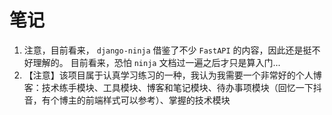 # 笔记
1. 注意，目前看来， ```django-ninja``` 借鉴了不少 ```FastAPI``` 的内容，因此还是挺不好理解的。
   目前看来，恐怕 ```ninja``` 文档过一遍之后才只是算入门...
2. 【注意】该项目属于认真学习练习的一种，我认为我需要一个非常好的个人博客：技术练手模块、工具模块、博客和笔记模块、待办事项模块（回忆一下抖音，有个博主的前端样式可以参考）、掌握的技术模块





